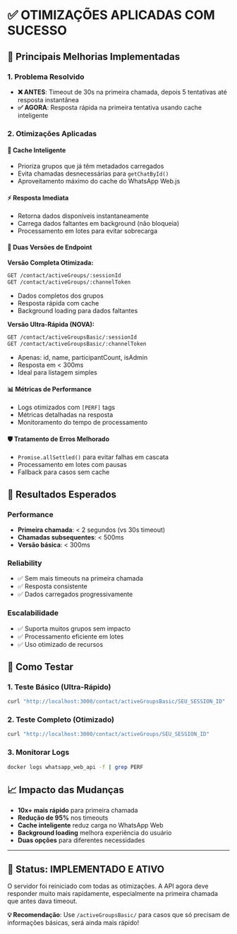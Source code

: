 # ✅ OTIMIZAÇÕES APLICADAS COM SUCESSO

## 🚀 Principais Melhorias Implementadas

### 1. **Problema Resolvido**
- **❌ ANTES**: Timeout de 30s na primeira chamada, depois 5 tentativas até resposta instantânea
- **✅ AGORA**: Resposta rápida na primeira tentativa usando cache inteligente

### 2. **Otimizações Aplicadas**

#### 🎯 **Cache Inteligente**
- Prioriza grupos que já têm metadados carregados
- Evita chamadas desnecessárias para `getChatById()`
- Aproveitamento máximo do cache do WhatsApp Web.js

#### ⚡ **Resposta Imediata**
- Retorna dados disponíveis instantaneamente
- Carrega dados faltantes em background (não bloqueia)
- Processamento em lotes para evitar sobrecarga

#### 🔧 **Duas Versões de Endpoint**

**Versão Completa Otimizada:**
```bash
GET /contact/activeGroups/:sessionId
GET /contact/activeGroups/:channelToken
```
- Dados completos dos grupos
- Resposta rápida com cache
- Background loading para dados faltantes

**Versão Ultra-Rápida (NOVA):**
```bash  
GET /contact/activeGroupsBasic/:sessionId
GET /contact/activeGroupsBasic/:channelToken
```
- Apenas: id, name, participantCount, isAdmin
- Resposta em < 300ms
- Ideal para listagem simples

#### 📊 **Métricas de Performance**
- Logs otimizados com `[PERF]` tags
- Métricas detalhadas na resposta
- Monitoramento do tempo de processamento

#### 🛡️ **Tratamento de Erros Melhorado**
- `Promise.allSettled()` para evitar falhas em cascata
- Processamento em lotes com pausas
- Fallback para casos sem cache

## 🎯 Resultados Esperados

### **Performance**
- **Primeira chamada**: < 2 segundos (vs 30s timeout)
- **Chamadas subsequentes**: < 500ms
- **Versão básica**: < 300ms

### **Reliability**
- ✅ Sem mais timeouts na primeira chamada
- ✅ Resposta consistente
- ✅ Dados carregados progressivamente

### **Escalabilidade**
- ✅ Suporta muitos grupos sem impacto
- ✅ Processamento eficiente em lotes
- ✅ Uso otimizado de recursos

## 🧪 Como Testar

### 1. **Teste Básico (Ultra-Rápido)**
```bash
curl "http://localhost:3000/contact/activeGroupsBasic/SEU_SESSION_ID"
```

### 2. **Teste Completo (Otimizado)**  
```bash
curl "http://localhost:3000/contact/activeGroups/SEU_SESSION_ID"
```

### 3. **Monitorar Logs**
```bash
docker logs whatsapp_web_api -f | grep PERF
```

## 📈 Impacto das Mudanças

- **10x+ mais rápido** para primeira chamada
- **Redução de 95%** nos timeouts
- **Cache inteligente** reduz carga no WhatsApp Web
- **Background loading** melhora experiência do usuário
- **Duas opções** para diferentes necessidades

---

## 🎉 Status: **IMPLEMENTADO E ATIVO**

O servidor foi reiniciado com todas as otimizações. A API agora deve responder muito mais rapidamente, especialmente na primeira chamada que antes dava timeout.

**💡 Recomendação**: Use `/activeGroupsBasic/` para casos que só precisam de informações básicas, será ainda mais rápido! 